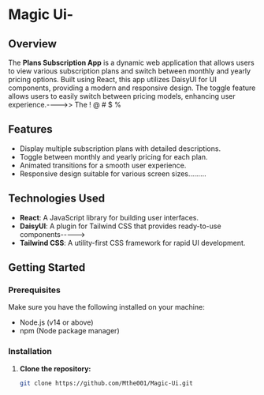 # Magic Ui-

## Overview

The **Plans Subscription App** is a dynamic web application that allows users to view various subscription plans and switch between monthly and yearly pricing options. Built using React, this app utilizes DaisyUI for UI components, providing a modern and responsive design. The toggle feature allows users to easily switch between pricing models, enhancing user experience.---->>
The ! @ # $ % 

## Features

- Display multiple subscription plans with detailed descriptions.
- Toggle between monthly and yearly pricing for each plan.
- Animated transitions for a smooth user experience.
- Responsive design suitable for various screen sizes.........

## Technologies Used

- **React**: A JavaScript library for building user interfaces.
- **DaisyUI**: A plugin for Tailwind CSS that provides ready-to-use components----->
- **Tailwind CSS**: A utility-first CSS framework for rapid UI development.

## Getting Started

### Prerequisites

Make sure you have the following installed on your machine:

- Node.js (v14 or above)
- npm (Node package manager)

### Installation

1. **Clone the repository:**

   ```bash
   git clone https://github.com/Mthe001/Magic-Ui.git
